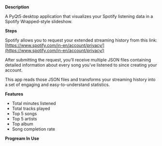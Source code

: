 **Description**

A PyQt5 desktop application that visualizes your Spotify listening data in a Spotify Wrapped-style slideshow.


**Steps**

Spotify allows you to request your extended streaming history from this link:
[https://www.spotify.com/in-en/account/privacy/](https://www.spotify.com/in-en/account/privacy/)

After submitting the request, you’ll receive multiple JSON files containing detailed information about every song you've listened to since creating your account.

This app reads those JSON files and transforms your streaming history into a set of engaging and easy-to-understand statistics.


**Features**
- Total minutes listened
- Total tracks played
- Top 5 songs
- Top 5 artists
- Top album
- Song completion rate

**Progream In Use**
